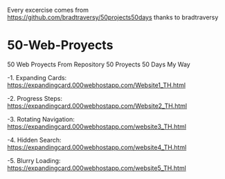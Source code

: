 Every excercise comes from https://github.com/bradtraversy/50projects50days thanks to bradtraversy

# 50-Web-Proyects
50 Web Proyects From Repository 50 Proyects 50 Days My Way

-1. Expanding Cards: https://expandingcard.000webhostapp.com/Website1_TH.html

-2. Progress Steps:  https://expandingcard.000webhostapp.com/Website2_TH.html

-3. Rotating Navigation: https://expandingcard.000webhostapp.com/website3_TH.html

-4. Hidden Search: https://expandingcard.000webhostapp.com/website4_TH.html

-5. Blurry Loading: https://expandingcard.000webhostapp.com/website5_TH.html

